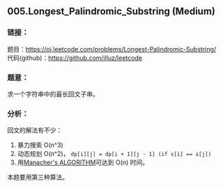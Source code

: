 ## 005.Longest_Palindromic_Substring (Medium)

### **链接**：
题目：https://oj.leetcode.com/problems/Longest-Palindromic-Substring/  
代码(github)：https://github.com/illuz/leetcode  

### **题意**：
求一个字符串中的最长回文子串。  

### **分析**：

回文的解法有不少：  

1. 暴力搜索 O(n^3)   
2. 动态规划 O(n^2)， `dp[i][j] = dp[i + 1][j - 1] (if s[i] == s[j])`  
3. 用[Manacher's ALGORITHM](http://blog.csdn.net/hcbbt/article/details/18952129)可达到 O(n) 时间。  

本题要用第三种算法。  
